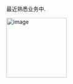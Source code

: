 最近熟悉业务中.

<img width="157" alt="image" src="https://github.com/user-attachments/assets/c2feb85b-21aa-4cad-82ba-38b0e4a0bac8" />
